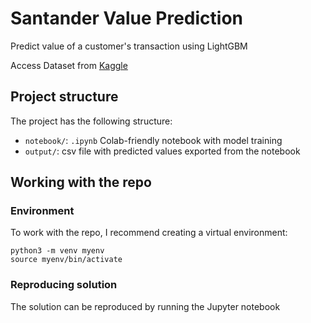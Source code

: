# Santander Value Prediction

Predict value of a customer's transaction using LightGBM

Access Dataset from [Kaggle](https://www.kaggle.com/competitions/santander-value-prediction-challenge/overview)

## Project structure

The project has the following structure:
- `notebook/`: `.ipynb` Colab-friendly notebook with model training
- `output/`: csv file with predicted values exported from the notebook


## Working with the repo

### Environment

To work with the repo, I recommend creating a virtual environment:
```
python3 -m venv myenv
source myenv/bin/activate
```

### Reproducing solution

The solution can be reproduced by running the Jupyter notebook
